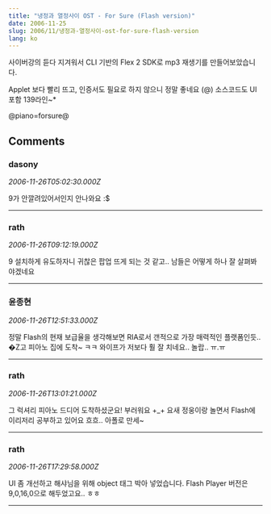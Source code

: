 ```yaml
---
title: "냉정과 열정사이 OST - For Sure (Flash version)"
date: 2006-11-25
slug: 2006/11/냉정과-열정사이-ost-for-sure-flash-version
lang: ko
---
```


사이버강의 듣다 지겨워서  CLI 기반의 Flex 2 SDK로 mp3 재생기를 만들어보았습니다. 

Applet 보다 빨리 뜨고, 인증서도 필요로 하지 않으니 정말 좋네요 (@)
소스코드도 UI 포함 139라인~*

@piano=forsure@

## Comments

### dasony
*2006-11-26T05:02:30.000Z*

9가 안깔려있어서인지 안나와요 :$

---

### rath
*2006-11-26T09:12:19.000Z*

9 설치하게 유도하자니 귀찮은 팝업 뜨게 되는 것 같고.. 
남들은 어떻게 하나 잘 살펴봐야겠네요

---

### 윤종현
*2006-11-26T12:51:33.000Z*

정말 Flash의 현재 보급율을 생각해보면 RIA로서 갠적으로 가장 매력적인 플랫폼인듯.. �Z고 피아노 집에 도착~ ㅋㅋ 와이프가 저보다 훨 잘 치네요.. 놀랍.. ㅠ.ㅠ

---

### rath
*2006-11-26T13:01:21.000Z*

그 럭셔리 피아노 드디어 도착하셨군요! 부러워요 +_+
요새 정웅이랑 놀면서 Flash에 이리저리 공부하고 있어요 흐흐.. 아폴로 만세~

---

### rath
*2006-11-26T17:29:58.000Z*

UI 좀 개선하고 해샤님을 위해 object 태그 박아 넣었습니다. 
Flash Player 버전은 9,0,16,0으로 해두었고요.. ㅎㅎ

---

